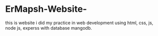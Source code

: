 # ErMapsh-Website-

this is website i did my practice in web development using html, css, js, node js, experss with database mangodb.